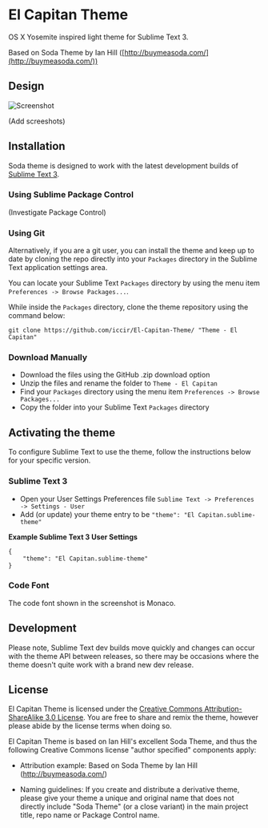 # El Capitan Theme

OS X Yosemite inspired light theme for Sublime Text 3.

Based on Soda Theme by Ian Hill ([http://buymeasoda.com/](http://buymeasoda.com/))

## Design

![Screenshot](https://raw.githubusercontent.com/wiki/iccir/El-Capitan-Theme/Screenshot.png)

(Add screeshots)

## Installation

Soda theme is designed to work with the latest development builds of [Sublime Text 3](http://www.sublimetext.com/3dev).

### Using Sublime Package Control

(Investigate Package Control)
<!--If you are using Will Bond's excellent [Sublime Package Control](http://wbond.net/sublime_packages/package_control), you can easily install Soda Theme via the `Package Control: Install Package` menu item. The Soda Theme package is listed as `Theme - Soda` in the packages list.-->

### Using Git

Alternatively, if you are a git user, you can install the theme and keep up to date by cloning the repo directly into your `Packages` directory in the Sublime Text application settings area.

You can locate your Sublime Text `Packages` directory by using the menu item `Preferences -> Browse Packages...`.

While inside the `Packages` directory, clone the theme repository using the command below:

    git clone https://github.com/iccir/El-Capitan-Theme/ "Theme - El Capitan"

### Download Manually

* Download the files using the GitHub .zip download option
* Unzip the files and rename the folder to `Theme - El Capitan`
* Find your `Packages` directory using the menu item  `Preferences -> Browse Packages...`
* Copy the folder into your Sublime Text `Packages` directory

## Activating the theme

To configure Sublime Text to use the theme, follow the instructions below for your specific version.

### Sublime Text 3

* Open your User Settings Preferences file `Sublime Text -> Preferences -> Settings - User`
* Add (or update) your theme entry to be `"theme": "El Capitan.sublime-theme"`

**Example Sublime Text 3 User Settings**

    {
        "theme": "El Capitan.sublime-theme"
    }


### Code Font

The code font shown in the screenshot is Monaco.

## Development

Please note, Sublime Text dev builds move quickly and changes can occur with the theme API between releases, so there may be occasions where the theme doesn't quite work with a brand new dev release.

## License

El Capitan Theme is licensed under the [Creative Commons Attribution-ShareAlike 3.0 License](http://creativecommons.org/licenses/by-sa/3.0/). You are free to share and remix the theme, however please abide by the license terms when doing so.

El Capitan Theme is based on Ian Hill's excellent Soda Theme, and thus the following Creative Commons license "author specified" components apply:

* Attribution example: Based on Soda Theme by Ian Hill (http://buymeasoda.com/)

* Naming guidelines: If you create and distribute a derivative theme, please give your theme a unique and original name that does not directly include "Soda Theme" (or a close variant) in the main project title, repo name or Package Control name.
